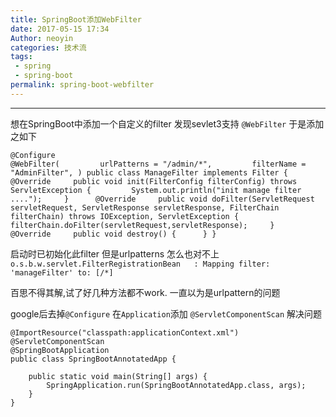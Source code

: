 ```yaml
---
title: SpringBoot添加WebFilter
date: 2017-05-15 17:34
Author: neoyin
categories: 技术流
tags:
 - spring
 - spring-boot
permalink: spring-boot-webfilter
---
```


---

想在SpringBoot中添加一个自定义的filter 发现sevlet3支持 `@WebFilter` 于是添加之如下

```
@Configure
@WebFilter(         urlPatterns = "/admin/*",         filterName = "AdminFilter", ) public class ManageFilter implements Filter {     @Override     public void init(FilterConfig filterConfig) throws ServletException {         System.out.println("init manage filter ....");     }      @Override     public void doFilter(ServletRequest servletRequest, ServletResponse servletResponse, FilterChain filterChain) throws IOException, ServletException {          filterChain.doFilter(servletRequest,servletResponse);     }      @Override     public void destroy() {      } }
```

启动时已初始化此filter 但是urlpatterns 怎么也对不上
`o.s.b.w.servlet.FilterRegistrationBean   : Mapping filter: 'manageFilter' to: [/*]`

百思不得其解,试了好几种方法都不work. 一直以为是urlpattern的问题

google后去掉`@Configure`  在`Application`添加 `@ServletComponentScan` 解决问题

```
@ImportResource("classpath:applicationContext.xml")
@ServletComponentScan
@SpringBootApplication
public class SpringBootAnnotatedApp {
 
    public static void main(String[] args) {
        SpringApplication.run(SpringBootAnnotatedApp.class, args);
    }
}
```





